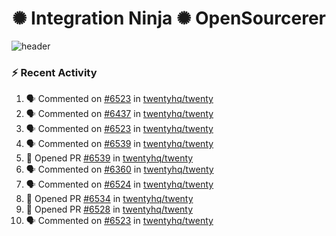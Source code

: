  
<h1 align="center">✺ Integration Ninja ✺ OpenSourcerer</h1>

![header](https://github.com/Nabhag8848/Nabhag8848/assets/65061890/3ecbdaa2-ea2a-4413-a40a-87945f5fb05a)

### :zap: Recent Activity

<!--START_SECTION:activity-->
1. 🗣 Commented on [#6523](https://github.com/twentyhq/twenty/issues/6523#issuecomment-2269139632) in [twentyhq/twenty](https://github.com/twentyhq/twenty)
2. 🗣 Commented on [#6437](https://github.com/twentyhq/twenty/issues/6437#issuecomment-2269128548) in [twentyhq/twenty](https://github.com/twentyhq/twenty)
3. 🗣 Commented on [#6523](https://github.com/twentyhq/twenty/issues/6523#issuecomment-2269057498) in [twentyhq/twenty](https://github.com/twentyhq/twenty)
4. 🗣 Commented on [#6539](https://github.com/twentyhq/twenty/pull/6539#issuecomment-2269008116) in [twentyhq/twenty](https://github.com/twentyhq/twenty)
5. 💪 Opened PR [#6539](https://github.com/twentyhq/twenty/pull/6539) in [twentyhq/twenty](https://github.com/twentyhq/twenty)
6. 🗣 Commented on [#6360](https://github.com/twentyhq/twenty/issues/6360#issuecomment-2268303593) in [twentyhq/twenty](https://github.com/twentyhq/twenty)
7. 🗣 Commented on [#6524](https://github.com/twentyhq/twenty/issues/6524#issuecomment-2268210680) in [twentyhq/twenty](https://github.com/twentyhq/twenty)
8. 💪 Opened PR [#6534](https://github.com/twentyhq/twenty/pull/6534) in [twentyhq/twenty](https://github.com/twentyhq/twenty)
9. 💪 Opened PR [#6528](https://github.com/twentyhq/twenty/pull/6528) in [twentyhq/twenty](https://github.com/twentyhq/twenty)
10. 🗣 Commented on [#6523](https://github.com/twentyhq/twenty/issues/6523#issuecomment-2267452998) in [twentyhq/twenty](https://github.com/twentyhq/twenty)
<!--END_SECTION:activity-->

  



